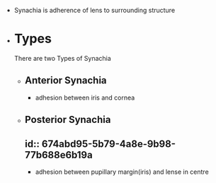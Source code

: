 - Synachia is adherence of lens to surrounding structure
- # Types
  There are two Types of Synachia
	- ## Anterior Synachia
		- adhesion between iris and cornea
	- ## Posterior Synachia
	  id:: 674abd95-5b79-4a8e-9b98-77b688e6b19a
		-
		- adhesion between pupillary margin(iris) and lense in centre